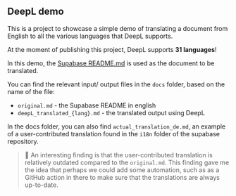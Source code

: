 ## DeepL demo

This is a project to showcase a simple demo of translating a document from English to all the various languages that DeepL supports. 

At the moment of publishing this project, DeepL supports **31 languages**!

In this demo, the [Supabase README.md](https://github.com/supabase/supabase) is used as the document to be translated.

You can find the relevant input/ output files in the `docs` folder, based on the name of the file:
- `original.md` - the Supabase README in english
- `deepL_translated_{lang}.md` - the translated output using DeepL

In the docs folder, you can also find `actual_translation_de.md`, an example of a user-contributed translation found in the `i18n` folder of the supabase repository. 

> 🔎 An interesting finding is that the user-contributed translation is relatively outdated compared to the `original.md`. This finding gave me the idea that perhaps we could add some automation, such as as a GitHub action in there to make sure that the translations are always up-to-date.